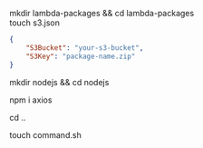 
mkdir lambda-packages && cd lambda-packages<br/>
touch s3.json<br />

```json
{
    "S3Bucket": "your-s3-bucket",
    "S3Key": "package-name.zip"
}
```

<p>mkdir nodejs && cd nodejs</p>
<p>npm i axios</p>
<p>cd ..</p>
<p>touch command.sh</p>

